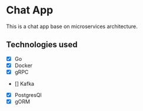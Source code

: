 # Chat App

This is a chat app base on microservices architecture.

## Technologies used

-   [x] Go
-   [x] Docker
-   [x] gRPC
-   [] Kafka
-   [x] PostgresQl
-   [x] gORM
